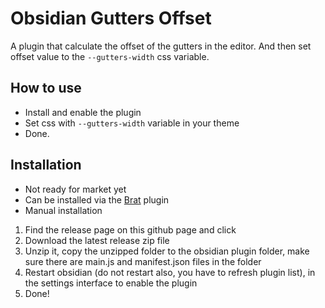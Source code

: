 # Obsidian Gutters Offset

A plugin that calculate the offset of the gutters in the editor.
And then set offset value to the `--gutters-width` css variable.

## How to use

- Install and enable the plugin
- Set css with `--gutters-width` variable in your theme
- Done.

## Installation

- Not ready for market yet
- Can be installed via the [Brat](https://github.com/TfTHacker/obsidian42-brat) plugin
- Manual installation

1. Find the release page on this github page and click
2. Download the latest release zip file
3. Unzip it, copy the unzipped folder to the obsidian plugin folder, make sure there are main.js and manifest.json files
   in the folder
4. Restart obsidian (do not restart also, you have to refresh plugin list), in the settings interface to enable the
   plugin
5. Done!
